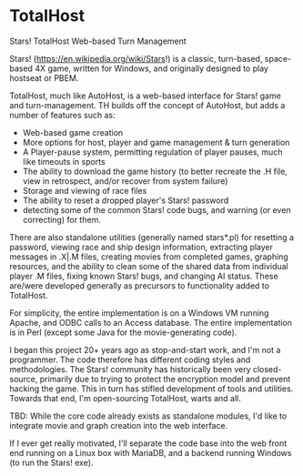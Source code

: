 # TotalHost
Stars! TotalHost Web-based Turn Management

Stars! (https://en.wikipedia.org/wiki/Stars!) is a classic, turn-based, space-based 4X game, written for Windows, and originally designed to play hostseat or PBEM. 

TotalHost, much like AutoHost, is a web-based interface for Stars! game and turn-management. TH builds off the concept of AutoHost, 
but adds a number of features such as: 
- Web-based game creation
- More options for host, player and game management & turn generation
- A Player-pause system, permitting regulation of player pauses, much like timeouts in sports
- The ability to download the game history (to better recreate the .H file, view in retrospect, and/or recover from system failure)
- Storage and viewing of race files
- The ability to reset a dropped player's Stars! password
- detecting some of the common Stars! code bugs, and warning (or even correcting) for them.

There are also standalone utilities (generally named stars*.pl) for resetting a password, viewing race and ship design information, extracting player messages in .X|.M files, creating movies from completed games, graphing resources, and the ability to clean some of the shared data from individual player .M files, fixing known Stars! bugs, and changing AI status. These are/were developed generally as precursors to functionality added to TotalHost.

For simplicity, the entire implementation is on a Windows VM running Apache, and ODBC calls to an Access database. 
The entire implementation is in Perl (except some Java for the movie-generating code).

I began this project 20+ years ago as stop-and-start work, and I'm not a programmer. The code therefore has different coding styles and methodologies. The Stars! community has historically been very closed-source,  primarily due to trying to protect the encryption model and prevent hacking the game. This in turn has stifled development of tools and utilities.  Towards that end, I'm open-sourcing TotalHost, warts and all.

TBD:
While the core code already exists as standalone modules, I'd like to integrate movie and graph creation into the web interface.

If I ever get really motivated, I'll separate the code base into the web front end running on a Linux box with MariaDB, 
and a backend running Windows (to run the Stars! exe).
